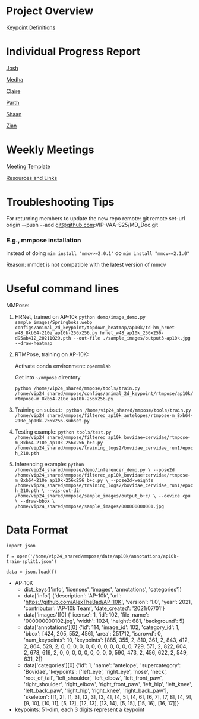 

# Project Overview
[Keypoint Definitions](https://docs.google.com/document/d/1Qg-QImNqLKi0MnqrdQnch6sdimtGSjdt3uGXARiN8Yk/edit?tab=t.0#heading=h.8viik9z0huyz)

# Individual Progress Report
[Josh](individual_reports/josh.md)

[Medha](individual_reports/medha.md)

[Claire](individual_reports/claire.md)

[Parth](individual_reports/parth.md)

[Shaan](individual_reports/shaan.md)

[Zian](individual_reports/zian.md)

# Weekly Meetings
[Meeting Template](weekly_meetings/VAA-weekly-meeting-template-v240820.pptx)

[Resources and Links](weekly_meetings/Resources.pdf)


# Troubleshooting Tips

For returning members to update the new repo remote:
git remote set-url origin --push --add git@github.com:VIP-VAA-S25/MD_Doc.git

### E.g., mmpose installation 
instead of doing `mim install "mmcv>=2.0.1"`
do `mim install "mmcv==2.1.0"`

Reason: mmdet is not compatible with the latest version of mmcv


# Useful command lines

MMPose:
1. HRNet, trained on AP-10k
`python demo/image_demo.py sample_images/Springboks.webp configs/animal_2d_keypoint/topdown_heatmap/ap10k/td-hm_hrnet-w48_8xb64-210e_ap10k-256x256.py hrnet_w48_ap10k_256x256-d95ab412_20211029.pth --out-file ./sample_images/output3-ap10k.jpg --draw-heatmap`
2. RTMPose, training on AP-10K:

   Activate conda environment: `openmmlab`

   Get into `~/mmpose` directory

   `python /home/vip24_shared/mmpose/tools/train.py /home/vip24_shared/mmpose/configs/animal_2d_keypoint/rtmpose/ap10k/rtmpose-m_8xb64-210e_ap10k-256x256.py`

4. Training on subset:
` python /home/vip24_shared/mmpose/tools/train.py /home/vip24_shared/mmpose/filtered_ap10k_antelopes/rtmpose-m_8xb64-210e_ap10k-256x256-subset.py`
5. Testing example:
`python tools/test.py /home/vip24_shared/mmpose/filtered_ap10k_bovidae+cervidae/rtmpose-m_8xb64-210e_ap10k-256x256_b+c.py /home/vip24_shared/mmpose/training_logs2/bovidae_cervidae_run1/epoch_210.pth`
6. Inferencing example:
   `python /home/vip24_shared/mmpose/demo/inferencer_demo.py \
--pose2d /home/vip24_shared/mmpose/filtered_ap10k_bovidae+cervidae/rtmpose-m_8xb64-210e_ap10k-256x256_b+c.py \
--pose2d-weights /home/vip24_shared/mmpose/training_logs2/bovidae_cervidae_run1/epoch_210.pth \
--vis-out-dir /home/vip24_shared/mmpose/sample_images/output_b+c/ \
--device cpu \
--draw-bbox \
/home/vip24_shared/mmpose/sample_images/000000000001.jpg
`



# Data Format

`import json`

`f = open('/home/vip24_shared/mmpose/data/ap10k/annotations/ap10k-train-split1.json')`

`data = json.load(f)`
 
- AP-10K
	- dict_keys(['info', 'licenses', 'images', 'annotations', 'categories'])
	- data['info']
	  {'description': 'AP-10k', 'url': 'https://github.com/AlexTheBad/AP-10K', 'version': '1.0', 'year': 2021, 'contributor': 'AP-10k Team', 'date_created': '2021/07/01'}
	- data['images'][0]
	  {'license': 1, 'id': 102, 'file_name': '000000000102.jpg', 'width': 1024, 'height': 681, 'background': 5}
	- data['annotations'][0]
	  {'id': 114, 'image_id': 102, 'category_id': 1, 'bbox': [424, 205, 552, 456], 'area': 251712, 'iscrowd': 0, 'num_keypoints': 10, 'keypoints': [885, 355, 2, 810, 361, 2, 843, 412, 2, 864, 529, 2, 0, 0, 0, 0, 0, 0, 0, 0, 0, 0, 0, 0, 729, 571, 2, 822, 604, 2, 678, 619, 2, 0, 0, 0, 0, 0, 0, 0, 0, 0, 590, 473, 2, 456, 622, 2, 549, 631, 2]}
	- data['categories'][0]
	  {'id': 1, 'name': 'antelope', 'supercategory': 'Bovidae', 'keypoints': ['left_eye', 'right_eye', 'nose', 'neck', 'root_of_tail', 'left_shoulder', 'left_elbow', 'left_front_paw', 'right_shoulder', 'right_elbow', 'right_front_paw', 'left_hip', 'left_knee', 'left_back_paw', 'right_hip', 'right_knee', 'right_back_paw'], 'skeleton': [[1, 2], [1, 3], [2, 3], [3, 4], [4, 5], [4, 6], [6, 7], [7, 8], [4, 9], [9, 10], [10, 11], [5, 12], [12, 13], [13, 14], [5, 15], [15, 16], [16, 17]]}
- keypoints: 51-dim, each 3 digits represent a keypoint

